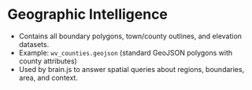 # Geographic Intelligence

- Contains all boundary polygons, town/county outlines, and elevation datasets.
- Example: `wv_counties.geojson` (standard GeoJSON polygons with county attributes)
- Used by brain.js to answer spatial queries about regions, boundaries, area, and context.
